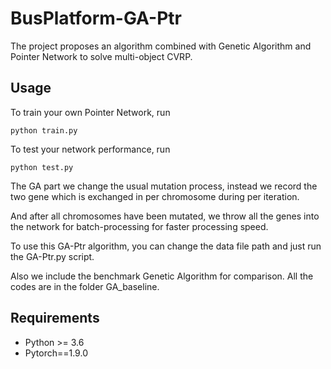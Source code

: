 # BusPlatform-GA-Ptr
The project proposes an algorithm combined with Genetic Algorithm and Pointer Network to solve multi-object CVRP.

## Usage
To train your own Pointer Network, run

`
python train.py
`

To test your network performance, run

`
python test.py
`

The GA part we change the usual mutation process, instead we record the two gene which is exchanged in per chromosome
during per iteration.

And after all chromosomes have been mutated, we throw all the genes into the network for batch-processing for faster
processing speed.

To use this GA-Ptr algorithm, you can change the data file path and just run the GA-Ptr.py script.

Also we include the benchmark Genetic Algorithm for comparison. All the codes are in the folder GA_baseline.

## Requirements
- Python >= 3.6
- Pytorch==1.9.0